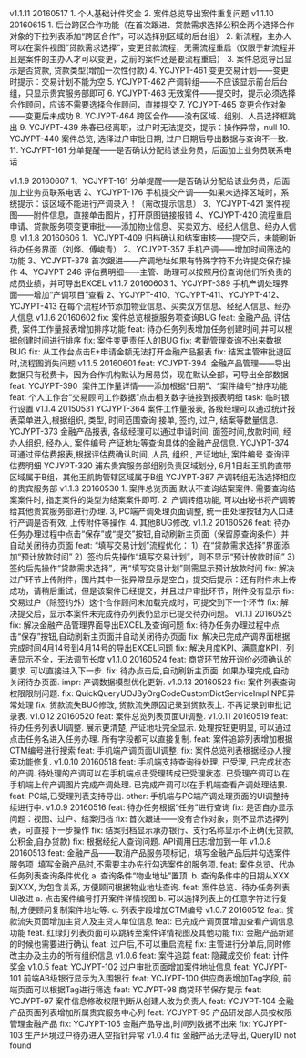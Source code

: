 v1.1.11 20160517
    1. 个人基础计件奖金
    2. 案件总览导出案件重复问题
v1.1.10 20160615
    1. 后台跨区合作功能（在首次跟进、贷款需求选择公积金两个选择合作对象的下拉列表添加“跨区合作”，可以选择别区域的后台组）
    2. 新流程，主办人可以在案件视图“贷款需求选择”，变更贷款流程，无需流程重启（仅限于新流程并且是案件的主办人才可以变更，之前的案件还是要流程重启）
    3. 案件总览导出显示是否贷款, 贷款类型(增加一次性付款)
    4. YCJYPT-461  变更交易计划——变更时提示：交易计划不能为空 
    5. YCJYPT-462  产调转组——不应该显示前台后台组，只显示贵宾服务部即可 
    6. YCJYPT-463  无效案件——提交时，提示必须选择合作顾问，应该不需要选择合作顾问，直接提交
    7. YCJYPT-465  变更合作对象——变更后未成功
    8. YCJYPT-464  跨区合作——没有区域、组别、人员选择框跳出 
    9. YCJYPT-439 朱春已经离职，过户时无法提交，提示：操作异常，null
    10. YCJYPT-440 案件总览, 选择过户审批日期, 过户日期后导出数据与查询不一致.
    11. YCJYPT-161 分单提醒——是否确认分配给该业务员，后面加上业务员联系电话

v1.1.9  20160607
    1、YCJYPT-161   分单提醒——是否确认分配给该业务员，后面加上业务员联系电话
    2、YCJYPT-176   手机提交产调——如果未选择区域时，系统提示：该区域不能进行产调录入！（需改提示信息）
    3、YCJYPT-421   案件视图——附件信息，直接单击图片，打开原图链接报错
    4、YCJYPT-420   流程重启申请、贷款服务项变更审批——添加物业信息、买卖双方、经纪人信息、经办人信息
v1.1.8  20160606
    1、YCJYPT-409  归档确认和结案审核——提交后，未能刷新待办任务界面（刘烨、傅峻青） 
    2、YCJYPT-357  手机产调——增加时间筛选的功能
    3、YCJYPT-378  首次跟进——产调地址如果有特殊字符不允许提交保存操作 
    4、YCJYPT-246  评估费明细——主管、助理可以按照月份查询他们所负责的成员业绩，并可导出EXCEL
v1.1.7  20160603
    1、YCJYPT-389  手机产调处理界面——增加“产调项目”查看
    2、YCJYPT-410、YCJYPT-411、YCJYPT-412、YCJYPT-413  在每个流程环节添加物业信息、买卖双方信息、经纪人信息、经办人信息
v1.1.6  20160602
    fix:  案件总览根据服务项查询BUG
    feat: 金融产品, 评估费, 案件工作量报表增加排序功能
    feat: 待办任务列表增加任务创建时间,并可以根据创建时间进行排序
    fix:  案件变更责任人的BUG
    fix:  考勤管理查询不出来数据BUG
    fix:  从工作台点击E+申请金额无法打开金融产品报表
    fix:  结案主管审批退回时,流程图消失问题
v1.1.5  20160601
    feat: YCJYPT-394  金融产品管理——导出数据只有税费卡，因为合作机构默认为居易贷，现在默认全部，可导出全部数据
    feat: YCJYPT-390  案件工作量详情——添加根据“日期”、“案件编号”排序功能 
    feat: 个人工作台“交易顾问工作数据”点击相关数字链接到报表明细 
    task: 临时银行设置
v1.1.4  20150531
    YCJYPT-364 案件工作量报表, 各级经理可以通过统计报表菜单进入,根据组织, 类型, 时间范围查询 接单, 签约, 过户, 结案等数量信息.
    YCJYPT-373 金融产品报表, 各级经理可以通过申请时间, 面签时间,放款时间, 经办人组织, 经办人, 案件编号 产证地址等查询具体的金融产品信息. 
    YCJYPT-374 可通过评估费报表,根据评估费确认时间, 人员, 组织 , 产证地址, 案件编号 查询评估费明细
    YCJYPT-320 浦东贵宾服务部组别负责区域划分, 6月1日起王凯韵直带区域属于B组，其他王凯韵管辖区域属于B组
    YCJYPT-387 产调转组无法选择相应的贵宾服务部
v1.1.3  20160530
    1. 案件总览页面,默认不查询结案案件.  需要查询结案案件时, 指定案件的类型为结案案件即可.
    2. 产调转组功能, 可以由秘书将产调转给其他贵宾服务部进行办理. 
    3, PC端产调处理页面调整, 统一由处理按钮为入口进行产调是否有效, 上传附件等操作. 
    4. 其他BUG修改. 
v1.1.2  20160526
    feat: 待办任务办理过程中点击“保存”或“提交”按钮,自动刷新主页面（保留原查询条件）并自动关闭待办页面
    feat: “填写交易计划”流程优化：
        1）在“贷款需求选择”界面添加“预计放款时间”
	2）签约后先操作“填写交易计划”，则不显示“预计放款时间”
	3）签约后先操作“贷款需求选择”，再“填写交易计划”则需显示预计放款时间
    fix:  解决过户环节上传附件，图片其中一张异常显示是空白，提交后提示：还有附件未上传成功，请稍后重试，但是该案件已经提交，并且过户审批环节，附件没有显示
    fix: 交易过户（除签约外）这个合作顾问未加载完成时，可提交到下一个环节 
    fix:  解决提交后，显示本案件未完成待办列表仍显示已提交待办问题。
v1.1.1  20160525
    fix: 解决金融产品管理界面导出EXCEL及查询问题
    fix: 待办任务办理过程中点击“保存”按钮,自动刷新主页面并自动关闭待办页面
    fix: 解决已完成产调界面根据完成时间4月14号到4月14号的导出EXCEL问题
    fix: 解决月度KPI、满意度KPI，列表显示不全，无法调节长度
v1.1.0  20160524
    feat: 商贷环节放开询价必须确认的要求. 可以直接进入下一步. 
    fix:  待办点击后,自动刷新主页面. 如果办理完成,自动关闭待办页面.
    impr: 产调数据模型优化更新. 
v1.0.13 20160523
    fix: 案件列表查询权限限制问题.
    fix: QuickQueryUOJByOrgCodeCustomDictServiceImpl NPE异常处理
    fix: 贷款流失BUG修改, 贷款流失原因记录到贷款表上. 不再记录到审批记录表.
v1.0.12 20160520
    feat:  案件总览列表页面UI调整.
v1.0.11 20160519
    feat: 待办任务列表UI调整.  展示更清楚, 产证地址完全显示. 处理按钮更明显, 可以通过点击任务名进入任务办理. 所有字段都可以直接复制. 
    feat: 案件追踪列表增加根据CTM编号进行搜索
    feat: 手机端产调页面UI调整. 
    fix:  案件总览列表根据经办人搜索功能修复. 
v1.0.10 20160518
    feat:  手机端支持查询待处理, 已受理, 已完成状态的产调. 待处理的产调可以在手机端点击受理转成已受理状态. 已受理产调可以在手机端上传产调图片完成产调处理. 已完成产调可以在手机端查看产调处理结果.  
    feat:  PC端,已受理列表支持导出. 
    other: 手机端与PC端产调处理页面的UI调整持续进行中. 
v1.0.9 20160516
    feat: 待办任务根据“任务”进行查询
    fix:  是否自办显示问题：视图、过户、结案归档
    fix:  首次跟进——没有合作对象，则不显示选择列表，可直接下一步操作
    fix:  结案归档显示承办银行、支行名称显示不正确(无贷款, 公积金,自办贷款)
    fix:  根据经纪人查询问题.
          API调用日志增加到一年
v1.0.8 20160513
    feat: 金融产品——取消产品服务项标记，填写金融产品后并勾选案件服务项 
          填写金融产品时,不需要主办先行勾选案件的服务项. 
    feat: 案件总览、代办任务列表查询条件优化
          a. 查询条件“物业地址”置顶 
          b. 查询条件中的日期从XXX到XXX, 为包含关系,
          方便顾问根据物业地址查询.
    feat: 案件总览、待办任务列表UI改进
          a. 点击案件编号打开案件详情视图
          b. 可以选择列表上的任意字符进行复制,方便顾问复制案件地址等. 
          c. 列表字段增加CTM编号
v1.0.7 20160512
    feat: 贷款流失页面增加主贷人及主贷人单位信息
    feat: 已完成产调页面增加查看产调信息功能
    feat. 红绿灯列表页面可以跳转至案件详情视图及其他功能
    fix:  金融产品新建的时候也需要进行确认
    feat: 过户后,不可以重启流程
    fix:  主管进行分单后,同时修改主办及主办的所有组织信息
v1.0.6
    feat: 案件追踪
    feat: 隐藏成交价
    feat: 计件奖金
v1.0.5
    feat:  YCJYPT-102	过户审批页面增加案件地址信息
    feat:  YCJYPT-101	前端AB级银行显示为入围银行
    feat:  YCJYPT-100	供应商表增加Tag字段, 前端页面可以根据Tag进行筛选
    feat:  YCJYPT-98	商贷环节保存提示
    feat:  YCJYPT-97	案件信息修改权限判断从创建人改为负责人
    feat:  YCJYPT-104	金融产品页面列表增加所属贵宾服务中心列
    feat:  YCJYPT-95	产品研发部人员按权限管理金融产品
    fix:   YCJYPT-105	金融产品导出,时间列数据不出来
    fix:   YCJYPT-103	生产环境过户待办进入空指针异常
v1.0.4
    fix 金融产品无法导出, QueryID not found

